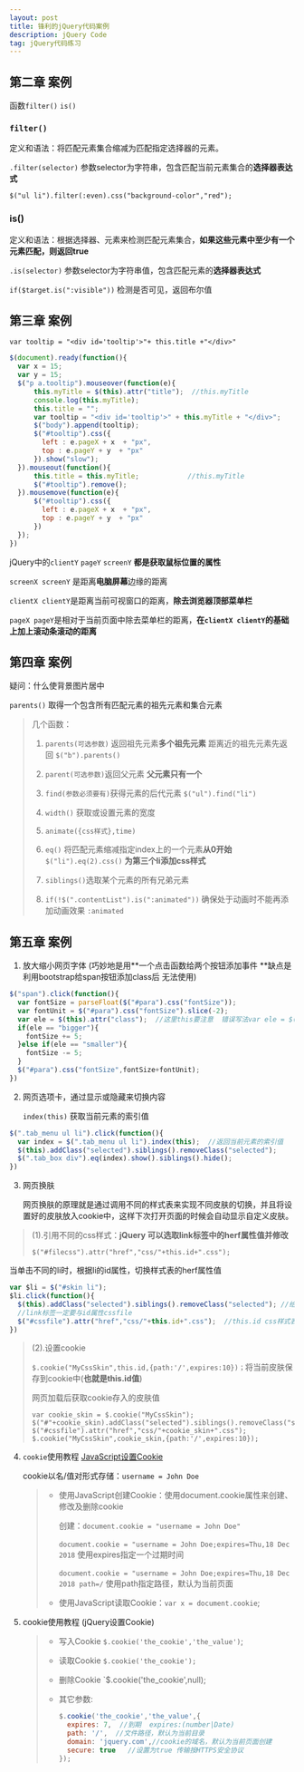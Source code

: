 ```yaml
---
layout: post
title: 锋利的jQuery代码案例
description: jQuery Code
tag: jQuery代码练习
---
```


## 第二章 案例

函数`filter()` `is()`

### `filter()` 

定义和语法：将匹配元素集合缩减为匹配指定选择器的元素。

`.filter(selector)` 参数selector为字符串，包含匹配当前元素集合的**选择器表达式**

`$("ul li").filter(:even).css("background-color","red");`

### is()

定义和语法：根据选择器、元素来检测匹配元素集合，**如果这些元素中至少有一个元素匹配，则返回true**

`.is(selector)` 参数selector为字符串值，包含匹配元素的**选择器表达式**

`if($target.is(":visible"))` 检测是否可见，返回布尔值 

## 第三章 案例

`var tooltip = "<div id='tooltip'>"+ this.title +"</div>"` 

```javascript
$(document).ready(function(){
  var x = 15;
  var y = 15;
  $("p a.tooltip").mouseover(function(e){
      this.myTitle = $(this).attr("title");  //this.myTitle
      console.log(this.myTitle);
      this.title = "";
      var tooltip = "<div id='tooltip'>" + this.myTitle + "</div>";
      $("body").append(tooltip);
      $("#tooltip").css({
        left : e.pageX + x  + "px",
        top : e.pageY + y  + "px"
      }).show("slow");
  }).mouseout(function(){
      this.title = this.myTitle;   			//this.myTitle
      $("#tooltip").remove();
  }).mousemove(function(e){
      $("#tooltip").css({
        left : e.pageX + x  + "px",
        top : e.pageY + y  + "px"
      })
  });
})
```

jQuery中的`clientY` `pageY` `screenY` **都是获取鼠标位置的属性**

`screenX screenY` 是距离**电脑屏幕**边缘的距离

`clientX clientY`是距离当前可视窗口的距离，**除去浏览器顶部菜单栏**

`pageX pageY`是相对于当前页面中除去菜单栏的距离，**在`clientX clientY`的基础上加上滚动条滚动的距离**

## 第四章 案例

疑问：什么使背景图片居中

`parents()` 取得一个包含所有匹配元素的祖先元素和集合元素

> 几个函数：
>
> 1. `parents(可选参数)` 返回祖先元素**多个祖先元素** 距离近的祖先元素先返回 `$("b").parents()`
>
>
> 2. `parent(可选参数)`返回父元素 **父元素只有一个**
> 3. `find(参数必须要有)`获得元素的后代元素  `$("ul").find("li")`
> 4. `width()` 获取或设置元素的宽度
> 5. `animate({css样式},time)`
> 6. `eq()` 将匹配元素缩减指定index上的一个元素**从0开始** `$("li").eq(2).css()` **为第三个li添加css样式**
> 7. `siblings()`选取某个元素的所有兄弟元素
> 8. `if(!$(".contentList").is(":animated"))` 确保处于动画时不能再添加动画效果 `:animated`

## 第五章 案例

1. 放大缩小网页字体  (巧妙地是用**一个点击函数给两个按钮添加事件 **缺点是利用bootstrap给span按钮添加class后 无法使用)

```javascript
$("span").click(function(){
  var fontSize = parseFloat($("#para").css("fontSize"));
  var fontUnit = $("#para").css("fontSize").slice(-2);
  var ele = $(this).attr("class");  //这里this要注意  错误写法var ele = $("span").attr("class"); 
  if(ele == "bigger"){
    fontSize += 5;
  }else if(ele == "smaller"){
    fontSize -= 5;
  }
  $("#para").css("fontSize",fontSize+fontUnit);
})
```

2. 网页选项卡，通过显示或隐藏来切换内容

   `index(this)` 获取当前元素的索引值

```javascript
$(".tab_menu ul li").click(function(){
  var index = $(".tab_menu ul li").index(this);  //返回当前元素的索引值
  $(this).addClass("selected").siblings().removeClass("selected");
  $(".tab_box div").eq(index).show().siblings().hide();
})
```

3. 网页换肤

   网页换肤的原理就是通过调用不同的样式表来实现不同皮肤的切换，并且将设置好的皮肤放入cookie中，这样下次打开页面的时候会自动显示自定义皮肤。

> (1).引用不同的css样式：**jQuery 可以选取link标签中的herf属性值并修改**
>
> `$("#filecss").attr("href","css/"+this.id+".css");`

当单击不同的li时，根据li的id属性，切换样式表的herf属性值

```javascript
var $li = $("#skin li");
$li.click(function(){
  $(this).addClass("selected").siblings().removeClass("selected"); //给点击的li添加样式
  //link标签一定要与id属性cssfile
  $("#cssfile").attr("href","css/"+this.id+".css");  //this.id css样式表链接地址由点击的li的id确定
})
```

>  (2).设置cookie
>
> `$.cookie("MyCssSkin",this.id,{path:'/',expires:10})；`将当前皮肤保存到cookie中(**也就是this.id值**)
>
> 网页加载后获取cookie存入的皮肤值
>
> ```
> var cookie_skin = $.cookie("MyCssSkin");
> $("#"+cookie_skin).addClass("selected").siblings().removeClass("selected");
> $("#cssfile").attr("href","css/"+cookie_skin+".css");
> $.cookie("MyCssSkin",cookie_skin,{path:'/',expires:10});
> ```

4. `cookie`使用教程 [JavaScript设置Cookie](http://www.runoob.com/js/js-cookies.html)

   cookie以名/值对形式存储：`username = John Doe`

   > * 使用JavaScript创建Cookie：使用document.cookie属性来创建、修改及删除cookie
   >
   >   创建：`document.cookie = "username = John Doe"`
   >
   >   ​	   `document.cookie = "username = John Doe;expires=Thu,18 Dec 2018` 使用expires指定一个过期时间
   >
   >   ​	   `document.cookie = "username = John Doe;expires=Thu,18 Dec 2018 path=/` 使用path指定路径，默认为当前页面
   >
   > * 使用JavaScript读取Cookie：`var x = document.cookie`;

5. cookie使用教程 (jQuery设置Cookie)

   > * 写入Cookie `$.cookie('the_cookie','the_value')`;
   >
   > * 读取Cookie `$.cookie('the_cookie');`
   >
   > * 删除Cookie `$.cookie('the_cookie',null);
   >
   > * 其它参数:
   >
   >   ```javascript
   >   $.cookie('the_cookie','the_value',{
   >     expires: 7,  //到期  expires:(number|Date)
   >     path: '/',  //文件路径，默认为当前目录
   >     domain: 'jquery.com',//cookie的域名，默认为当前页面创建
   >     secure: true   //设置为true 传输按HTTPS安全协议
   >   });
   >   ```

   ​

